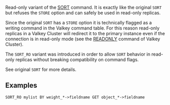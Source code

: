 Read-only variant of the [SORT](sort.md) command. It is exactly like the original `SORT` but refuses the `STORE` option and can safely be used in read-only replicas.

Since the original `SORT` has a `STORE` option it is technically flagged as a writing command in the Valkey command table. For this reason read-only replicas in a Valkey Cluster will redirect it to the primary instance even if the connection is in read-only mode (see the [READONLY](readonly.md) command of Valkey Cluster).

The `SORT_RO` variant was introduced in order to allow `SORT` behavior in read-only replicas without breaking compatibility on command flags.

See original `SORT` for more details.

## Examples

```
SORT_RO mylist BY weight_*->fieldname GET object_*->fieldname
```

